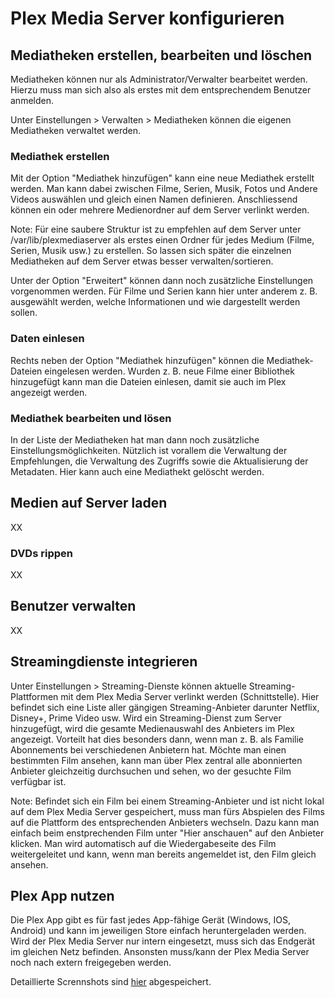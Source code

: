 # Plex Media Server konfigurieren

## Mediatheken erstellen, bearbeiten und löschen
Mediatheken können nur als Administrator/Verwalter bearbeitet werden.
Hierzu muss man sich also als erstes mit dem entsprechendem Benutzer anmelden.

Unter Einstellungen > Verwalten > Mediatheken können die eigenen Mediatheken verwaltet werden.

### Mediathek erstellen
Mit der Option "Mediathek hinzufügen" kann eine neue Mediathek erstellt werden.
Man kann dabei zwischen Filme, Serien, Musik, Fotos und Andere Videos auswählen und gleich einen Namen definieren.
Anschliessend können ein oder mehrere Medienordner auf dem Server verlinkt werden.

Note:
Für eine saubere Struktur ist zu empfehlen auf dem Server unter /var/lib/plexmediaserver als erstes einen Ordner für jedes Medium (Filme, Serien, Musik usw.) zu erstellen. So lassen sich später die einzelnen Mediatheken auf dem Server etwas besser verwalten/sortieren.

Unter der Option "Erweitert" können dann noch zusätzliche Einstellungen vorgenommen werden. 
Für Filme und Serien kann hier unter anderem z. B. ausgewählt werden, welche Informationen und wie dargestellt werden sollen.

### Daten einlesen
Rechts neben der Option "Mediathek hinzufügen" können die Mediathek-Dateien eingelesen werden.
Wurden z. B. neue Filme einer Bibliothek hinzugefügt kann man die Dateien einlesen, damit sie auch im Plex angezeigt werden.

### Mediathek bearbeiten und lösen
In der Liste der Mediatheken hat man dann noch zusätzliche Einstellungsmöglichkeiten. 
Nützlich ist vorallem  die Verwaltung der Empfehlungen, die Verwaltung des Zugriffs sowie die Aktualisierung der Metadaten. 
Hier kann auch eine Mediathekt gelöscht werden.


## Medien auf Server laden
XX

### DVDs rippen
XX

## Benutzer verwalten
XX

## Streamingdienste integrieren
Unter Einstellungen > Streaming-Dienste können aktuelle Streaming-Plattformen mit dem Plex Media Server verlinkt werden (Schnittstelle).
Hier befindet sich eine Liste aller gängigen Streaming-Anbieter darunter Netflix, Disney+, Prime Video usw.
Wird ein Streaming-Dienst zum Server hinzugefügt, wird die gesamte Medienauswahl des Anbieters im Plex angezeigt. Vorteilt hat dies besonders dann, wenn man z. B. als Familie Abonnements bei verschiedenen Anbietern hat. Möchte man einen bestimmten Film ansehen, kann man über Plex zentral alle abonnierten Anbieter gleichzeitig durchsuchen und sehen, wo der gesuchte Film verfügbar ist.

Note:
Befindet sich ein Film bei einem Streaming-Anbieter und ist nicht lokal auf dem Plex Media Server gespeichert, muss man fürs Abspielen des Films auf die Plattform des entsprechenden Anbieters wechseln. Dazu kann man einfach beim enstprechenden Film unter "Hier anschauen" auf den Anbieter klicken. Man wird automatisch auf die Wiedergabeseite des Film weitergeleitet und kann, wenn man bereits angemeldet ist, den Film gleich ansehen.

## Plex App nutzen
Die Plex App gibt es für fast jedes App-fähige Gerät (Windows, IOS, Android) und kann im jeweiligen Store einfach heruntergeladen werden.
Wird der Plex Media Server nur intern eingesetzt, muss sich das Endgerät im gleichen Netz befinden. Ansonsten muss/kann der Plex Media Server noch nach extern freigegeben werden.

Detaillierte Scrennshots sind [hier](pictures/configure-plex) abgespeichert.